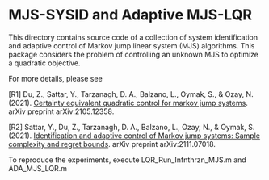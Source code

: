 # MJS-SYSID and Adaptive MJS-LQR
This directory contains source code of a collection of system identification and adaptive control of Markov jump linear system (MJS) algorithms. 
This package considers the problem of controlling an unknown MJS to optimize a quadratic objective.

For more details, please see

[R1] Du, Z., Sattar, Y., Tarzanagh, D. A., Balzano, L., Oymak, S., & Ozay, N. (2021). [Certainty equivalent quadratic control for markov jump systems](https://arxiv.org/pdf/2105.12358.pdf). arXiv preprint arXiv:2105.12358.

[R2] Sattar, Y., Du, Z., Tarzanagh, D. A., Balzano, L., Ozay, N., & Oymak, S. (2021). [Identification and adaptive control of Markov jump systems: Sample complexity and regret bounds](https://arxiv.org/pdf/2111.07018.pdf). arXiv preprint arXiv:2111.07018. 



To reproduce the experiments, execute LQR_Run_Infnthrzn_MJS.m and ADA_MJS_LQR.m 
